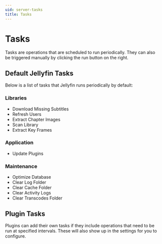 ```yaml
---
uid: server-tasks
title: Tasks
---
```


# Tasks

Tasks are operations that are scheduled to run periodically. They can also be triggered manually by clicking the run button on the right.

## Default Jellyfin Tasks

Below is a list of tasks that Jellyfin runs periodically by default:

### Libraries

- Download Missing Subtitles
- Refresh Users
- Extract Chapter Images
- Scan Library
- Extract Key Frames

### Application

- Update Plugins

### Maintenance

- Optimize Database
- Clear Log Folder
- Clear Cache Folder
- Clear Activity Logs
- Clear Transcodes Folder

## Plugin Tasks

Plugins can add their own tasks if they include operations that need to be run at specified intervals. These will also show up in the settings for you to configure.
